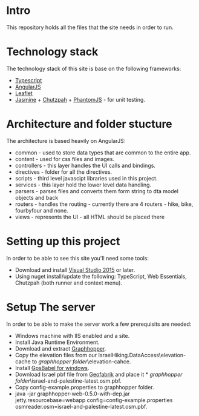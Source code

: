 # Intro
This repository holds all the files that the site needs in order to run.

# Technology stack
The technology stack of this site is base on the following frameworks:
* [Typescript](http://www.typescriptlang.org/)
* [AngularJS](https://angularjs.org/)
* [Leaflet](http://leafletjs.com/)
* [Jasmine](http://jasmine.github.io/) + [Chutzpah](https://chutzpah.codeplex.com/) + [PhantomJS](http://phantomjs.org/) - for unit testing.

# Architecture and folder stucture
The architecture is based heavily on AngularJS:
* common - used to store data types that are common to the entire app.
* content - used for css files and images.
* controllers - this layer handles the UI calls and bindings.
* directives - folder for all the directives.
* scripts - third level javascipt libraries used in this project.
* services - this layer hold the lower level data handling.
 * parsers - parses files and converts them form string to dta model objects and back
 * routers - handles the routing - currently there are 4 routers - hike, bike, fourbyfour and none.
* views - represents the UI - all HTML should be placed there
 
# Setting up this project
In order to be able to see this site you'll need some tools:
* Download and install [Visual Studio 2015](https://www.visualstudio.com/en-us/downloads/download-visual-studio-vs.aspx) or later.
* Using nuget install/update the following: TypeScript, Web Essentials, Chutzpah (both runner and context menu).

# Setup The server
In order to be able to make the server work a few prerequisits are needed:
* Windows machine with IIS enabled and a site.
* Install Java Runtime Environment. 
* Download and extract [Graphhopper](https://graphhopper.com/public/releases/graphhopper-web-0.5.0-bin.zip).
* Copy the elevation files from our IsraelHiking.DataAccess\elevation-cache to _graphhopper folder_\elevation-cahce.
* Install [GpsBabel for windows](http://www.gpsbabel.org/download.html#downloading).
* Download Israel pbf file from [Geofabrik](http://download.geofabrik.de/asia/israel-and-palestine.html) and place it * _graphhopper folder_\israel-and-palestine-latest.osm.pbf.
* Copy config-example.properties to graphhopper folder. 
* java -jar graphhopper-web-0.5.0-with-dep.jar jetty.resourcebase=webapp config=config-example.properties osmreader.osm=israel-and-palestine-latest.osm.pbf.
